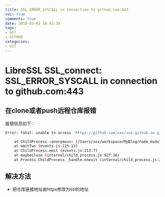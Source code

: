 ```yaml
---
title: SSL_ERROR_SYSCALL in connection to github.com:443
toc: true
comments: true
date: 2018-03-01 16:43:39
tags:
- GIT
- GITHUB
categories:
- GIT
---
```


# LibreSSL SSL_connect: SSL_ERROR_SYSCALL in connection to github.com:443
## 在clone或者push远程仓库报错
报错信息如下：
```bash
Error: fatal: unable to access 'https://github.com/xxx/xxx.github.io.git/': LibreSSL SSL_connect: SSL_ERROR_SYSCALL in connection to github.com:443

    at ChildProcess.<anonymous> (/Users/xxx/workspace/MyBlog/node_modules/hexo-util/lib/spawn.js:37:17)
    at emitTwo (events.js:125:13)
    at ChildProcess.emit (events.js:213:7)
    at maybeClose (internal/child_process.js:927:16)
    at Process.ChildProcess._handle.onexit (internal/child_process.js:211:5)

```
## 解决方法
* 把仓库链接地址由https修改为ssl的地址